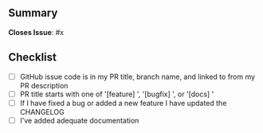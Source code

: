 ## Summary

**Closes Issue**: #x

## Checklist

- [ ] GitHub issue code is in my PR title, branch name, and linked to from my PR description
- [ ] PR title starts with one of '[feature] ', '[bugfix] ', or '[docs] '
- [ ] If I have fixed a bug or added a new feature I have updated the CHANGELOG
- [ ] I've added adequate documentation
